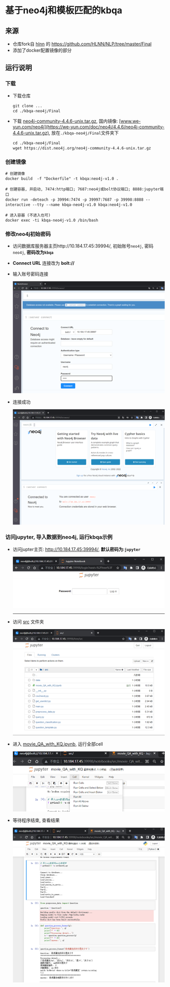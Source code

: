 

# 基于neo4j和模板匹配的kbqa

## 来源

- 仓库fork自 [hlnn](https://github.com/hlnn) 的 https://github.com/HLNN/NLP/tree/master/Final
- 添加了docker配置镜像的部分

## 运行说明

### 下载

- 下载仓库

  ```shell
  git clone ...
  cd ./kbqa-neo4j/Final
  ```

- 下载 [neo4j-community-4.4.6-unix.tar.gz]( https://dist.neo4j.org/neo4j-community-4.4.6-unix.tar.gz), 国内镜像: [www.we-yun.com/neo4j](https://we-yun.com/doc/neo4j/4.4.6/neo4j-community-4.4.6-unix.tar.gz), 放在`./kbqa-neo4j/Final`文件夹下

  ```shell
  cd ./kbqa-neo4j/Final
  wget https://dist.neo4j.org/neo4j-community-4.4.6-unix.tar.gz
  ```

### 创建镜像

```shell
# 创建镜像
docker build  -f "Dockerfile" -t kbqa:neo4j-v1.0 .

# 创建容器, 并启动, 7474:http端口; 7687:neo4j或bolt协议端口; 8888:jupyter端口
docker run -deteach -p 39994:7474 -p 39997:7687 -p 39998:8888 --interactive --tty --name kbqa-neo4j-v1.0 kbqa:neo4j-v1.0

# 进入容器 (不进入也可)
docker exec -ti kbqa-neo4j-v1.0 /bin/bash
```

### 修改neo4j初始密码

- 访问数据库服务器主页http://10.184.17.45:39994/, 初始账号`neo4j`, 密码`neo4j`, **密码改为`kbqa `**

- **Connect URL** 连接改为 **bolt://**

- 输入账号密码连接

  ![image-20220510020711514](Final/img/image-20220510020711514.png)

- 连接成功

   ![image-20220510022118621](Final/img/image-20220510022118621.png)

### 访问jupyter, 导入数据到neo4j, 运行kbqa示例

- 访问jupter主页: http://10.184.17.45:39994/, **默认密码为:`jupyter`**

  ![image-20220510022411108](Final/img/image-20220510022411108.png)

  ----

- 访问 [src](http://10.184.17.45:39998/tree/src) 文件夹

  ![image-20220510022627220](Final/img/image-20220510022627220.png)

- 进入 [movie_QA_with_KQ.ipynb](http://10.184.17.45:39998/notebooks/src/movie_QA_with_KQ.ipynb), 运行全部cell

  ![image-20220510022941932](Final/img/image-20220510022941932.png)

- 等待程序结束, 查看结果

  ![image-20220510023040840](Final/img/image-20220510023040840.png)
